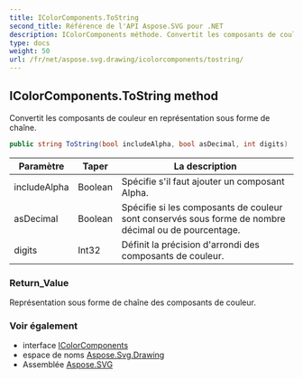 ```yaml
---
title: IColorComponents.ToString
second_title: Référence de l'API Aspose.SVG pour .NET
description: IColorComponents méthode. Convertit les composants de couleur en représentation sous forme de chaîne.
type: docs
weight: 50
url: /fr/net/aspose.svg.drawing/icolorcomponents/tostring/
---
```

## IColorComponents.ToString method

Convertit les composants de couleur en représentation sous forme de chaîne.

```csharp
public string ToString(bool includeAlpha, bool asDecimal, int digits)
```

| Paramètre | Taper | La description |
| --- | --- | --- |
| includeAlpha | Boolean | Spécifie s'il faut ajouter un composant Alpha. |
| asDecimal | Boolean | Spécifie si les composants de couleur sont conservés sous forme de nombre décimal ou de pourcentage. |
| digits | Int32 | Définit la précision d'arrondi des composants de couleur. |

### Return_Value

Représentation sous forme de chaîne des composants de couleur.

### Voir également

* interface [IColorComponents](../)
* espace de noms [Aspose.Svg.Drawing](../../icolorcomponents/)
* Assemblée [Aspose.SVG](../../../)


